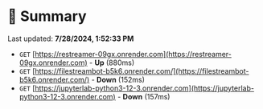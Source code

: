 # 📖 Summary
Last updated: **7/28/2024, 1:52:33 PM**

- `GET` [https://restreamer-09gx.onrender.com](https://restreamer-09gx.onrender.com) - **Up** (880ms)
- `GET` [https://filestreambot-b5k6.onrender.com/](https://filestreambot-b5k6.onrender.com/) - **Down** (152ms)
- `GET` [https://jupyterlab-python3-12-3.onrender.com](https://jupyterlab-python3-12-3.onrender.com) - **Down** (157ms)
